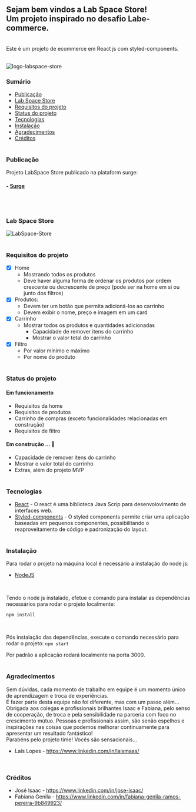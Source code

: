 ## Sejam bem vindos a Lab Space Store! <br/> Um projeto inspirado no desafio Labe-commerce.
<br/>
Este é um projeto de ecommerce em React js com styled-components.
<br/><br/>


![logo-labspace-store](https://user-images.githubusercontent.com/54940729/111920113-07fc2c00-8a6c-11eb-8712-668330622a89.png)

### Sumário

  - [Publicação](#publicação)
  - [Lab Space Store](#lab-space-store)
  - [Requisitos do projeto](#requisitos-do-projeto)
  - [Status do projeto](#status-do-projeto)
  - [Tecnologias](#tecnologias)  
  - [Instalação](#instalação)
  - [Agradecimentos](#agradecimentos)
  - [Créditos](#créditos)
<br/><br/>

### Publicação

Projeto LabSpace Store publicado na plataform surge:

#### - [Surge](http://labe-space.surge.sh/)
<br/><br/>

### Lab Space Store

![LabSpace-Store](https://user-images.githubusercontent.com/54940729/111920838-07659480-8a70-11eb-95aa-983d3bb97915.png)
<br/><br/>

### Requisitos do projeto

- [X] Home
    - Mostrando todos os produtos
    - Deve haver alguma forma de ordenar os produtos por ordem crescente ou decrescente de preço (pode ser na home em si ou junto dos filtros)
- [X] Produtos:
    - Devem ter um botão que permita adicioná-los ao carrinho
    - Devem exibir o nome, preço e imagem em um card
- [x] Carrinho
    - Mostrar todos os produtos e quantidades adicionadas
      - Capacidade de remover itens do carrinho
      - Mostrar o valor total do carrinho
- [X] Filtro
    - Por valor mínimo e máximo
    - Por nome do produto
<br/><br/>

### Status do projeto

#### Em funcionamento
- Requisitos da home
- Requisitos de produtos
- Carrinho de compras (exceto funcionalidades relacionadas em construção)
- Requisitos de filtro

#### Em construção ... 🚧
- Capacidade de remover itens do carrinho
- Mostrar o valor total do carrinho
- Extras, além do projeto MVP
<br/><br/>

### Tecnologias

  - [React](https://pt-br.reactjs.org/)  - O react é uma biblioteca Java Scrip para desenvolovimento de interfaces web.
  - [Styled-components](https://styled-components.com/) - O styled components permite criar uma aplicação baseadas em pequenos componentes, possibilitando o reaproveitamento de código e padronização do layout.
  <br/><br/>

### Instalação

Para rodar o projeto na máquina local é necessário a instalação do node js:
- [NodeJS](https://nodejs.org/en/download/)
<br/>

Tendo o node js instalado, efetue o comando para instalar as dependências necessários para rodar o projeto localmente:
```
npm install 
```
<br/>

Pós instalação das dependências, execute o comando necessário para rodar o projeto:
`npm start`
<br/>

Por padrão a aplicação rodará localmente na porta 3000.
<br/><br/>

### Agradecimentos
<p>
Sem dúvidas, cada momento de trabalho em equipe é um momento único de aprendizagem e troca de experiências.<br/>
E fazer parte desta equipe não foi diferente, mas com um passo além...<br/>
Obrigada aos colegas e profissionais brilhantes Isaac e Fabiana, pelo senso de cooperação, de troca e pela sensibilidade na parceria com foco no crescimento mútuo.
Pessoas e profissionais assim, são senão espelhos e inspirações nas coisas que podemos melhorar continuamente para apresentar um resultado fantástico!<br/> Parabéns pelo projeto time! Vocês são sensacionais...</p>

* Laís Lopes - https://www.linkedin.com/in/laismaas/
<br/>

### Créditos

* José Isaac - https://www.linkedin.com/in/jose-isaac/
* Fabiana Genila - https://www.linkedin.com/in/fabiana-genila-ramos-pereira-9b849923/ 


